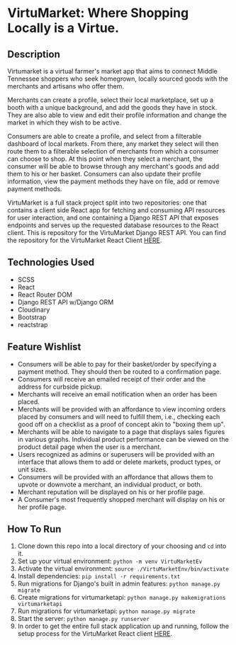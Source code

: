 # VirtuMarket: Where Shopping Locally is a Virtue.
## Description
Virtumarket is a virtual farmer's market app that aims to connect Middle Tennessee shoppers who seek homegrown, locally sourced goods with the merchants and artisans who offer them.  

Merchants can create a profile, select their local marketplace, set up a booth with a unique background, and add the goods they have in stock.  They are also able to view and edit their profile information and change the market in which they wish to be active.

Consumers are able to create a profile, and select from a filterable dashboard of local markets.  From there, any market they select will then route them to a filterable selection of merchants from which a consumer can choose to shop.  At this point when they select a merchant, the consumer will be able to browse through any merchant's goods and add them to his or her basket.  Consumers can also update their profile information, view the payment methods they have on file, add or remove payment methods.


VirtuMarket is a full stack project split into two repositories: one that contains a client side React app for fetching and consuming API resources for user interaction, and one containing a Django REST API that exposes endpoints and serves up the requested database resources to the React client.  This is repository for the VirtuMarket Django REST API.  You can find the repository for the VirtuMarket React Client [HERE](https://github.com/davideverett89/virtumarket-react-client).

## Technologies Used
* SCSS
* React
* React Router DOM
* Django REST API w/Django ORM
* Cloudinary
* Bootstrap
* reactstrap

## Feature Wishlist
* Consumers will be able to pay for their basket/order by specifying a payment method.  They should then be routed to a confirmation page.
* Consumers will receive an emailed receipt of their order and the address for curbside pickup.
* Merchants will receive an email notification when an order has been placed.
* Merchants will be provided with an affordance to view incoming orders placed by consumers and will need to fulfill them, i.e., checking each good off on a checklist as a proof of concept akin to "boxing them up".
* Merchants will be able to navigate to a page that displays sales figures in various graphs.  Individual product performance can be viewed on the product detail page when the user is a merchant.
* Users recognized as admins or superusers will be provided with an interface that allows them to add or delete markets, product types, or unit sizes.
* Consumers will be provided with an affordance that allows them to upvote or downvote a merchant, an individual product, or both.
* Merchant reputation will be displayed on his or her profile page.
* A Consumer's most frequently shopped merchant will display on his or her profile page.

## How To Run
1. Clone down this repo into a local directory of your choosing and `cd` into it.
2. Set up your virtual environment:
    `python -m venv VirtuMarketEv`
3. Activate the virtual environment:
    `source ./VirtuMarketEnv/bin/activate`
4. Install dependencies:
    `pip install -r requirements.txt`
5. Run migrations for Django's built in admin features:
    `python manage.py migrate`
6. Create migrations for virtumarketapi:
    `python manage.py makemigrations virtumarketapi`
7.  Run migrations for virtumarketapi:
    `python manage.py migrate`
8. Start the server:
`python manage.py runserver`
9. In order to get the entire full stack application up and running, follow the setup process for the VirtuMarket React client [HERE](https://github.com/davideverett89/virtumarket-react-client).
